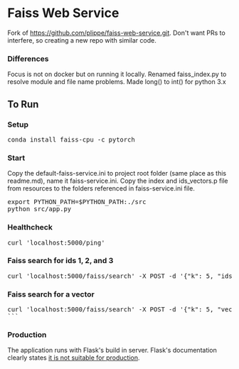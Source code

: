 # Faiss Web Service

Fork of https://github.com/plippe/faiss-web-service.git.
Don't want PRs to interfere, so creating a new repo with similar code.

### Differences
Focus is not on docker but on running it locally. Renamed faiss_index.py to resolve module and file name problems. Made long() to int() for python 3.x

## To Run
### Setup
<pre>
conda install faiss-cpu -c pytorch
</pre>

### Start
Copy the default-faiss-service.ini to project root folder (same place as this readme.md), name it faiss-service.ini.  Copy the index and ids_vectors.p file from resources to the folders referenced in faiss-service.ini file.
<pre>
export PYTHON_PATH=$PYTHON_PATH:./src
python src/app.py
</pre>


### Healthcheck
<pre>
curl 'localhost:5000/ping'
</pre>

### Faiss search for ids 1, 2, and 3
<pre>
curl 'localhost:5000/faiss/search' -X POST -d '{"k": 5, "ids": [1, 2, 3]}'
</pre>
### Faiss search for a vector
<pre>
curl 'localhost:5000/faiss/search' -X POST -d '{"k": 5, "vectors": [[54.7, 0.3, 0.6, 0.4, 0.1, 0.7, 0.2, 0.0, 0.6, 0.5, 0.3, 0.2, 0.1, 0.9, 0.3, 0.6, 0.2, 0.9, 0.5, 0.0, 0.9, 0.1, 0.9, 0.1, 0.5, 0.5, 0.8, 0.8, 0.5, 0.2, 0.6, 0.2, 0.2, 0.7, 0.1, 0.7, 0.8, 0.2, 0.9, 0.0, 0.4, 0.4, 0.9, 0.0, 0.6, 0.4, 0.4, 0.6, 0.6, 0.2, 0.5, 0.0, 0.1, 0.6, 0.0, 0.0, 0.4, 0.7, 0.5, 0.7, 0.2, 0.5, 0.5, 0.7]]}'
```
</pre>

### Production
The application runs with Flask's build in server. Flask's documentation clearly states [it is not suitable for production](http://flask.pocoo.org/docs/1.1.x/deploying/).
